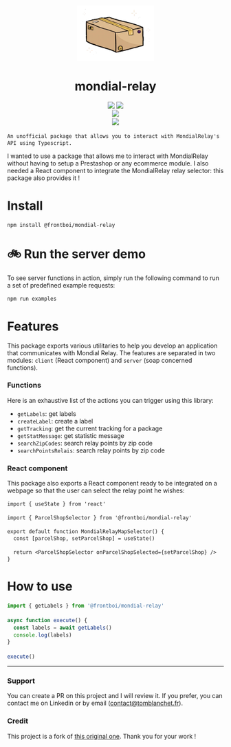 <div align='center'>
    <img src="doc/package.webp" height="128">
    <h1 align='center'>mondial-relay</h1>
</div>

<div align="center">
    <img src=https://img.shields.io/badge/Created_by-Tom_Blanchet-blue?color=FED205&style=for-the-badge>
    <img src=https://img.shields.io/badge/Maintained%20%3F-yes-green.svg?style=for-the-badge>
</div>
 
<div align="center">
    <img src=https://img.shields.io/badge/TypeScript-007ACC?style=for-the-badge&logo=typescript&logoColor=white>
</div>
 
<div align="center">
    <a href='https://www.google.com/url?sa=t&rct=j&q=&esrc=s&source=web&cd=&cad=rja&uact=8&ved=2ahUKEwiFmq2GueKEAxXf_7sIHcONCvcQFnoECBEQAQ&url=https%3A%2F%2Ffr.linkedin.com%2Fin%2Ftom-blanchet&usg=AOvVaw2NyolXUeo7ja8PpF4VNmHt&opi=89978449'>
    <img src=https://img.shields.io/badge/Maintenu_par_Tom_Blanchet-0077B5?logo=linkedin&logoColor=white&style=for-the-badge>
    </a>
</div>

```
An unofficial package that allows you to interact with MondialRelay's API using Typescript.
```

I wanted to use a package that allows me to interact with MondialRelay without having to setup a Prestashop or any ecommerce module. I also needed a React component to integrate the MondialRelay relay selector: this package also provides it !

# Install

```bash
npm install @frontboi/mondial-relay
```

# 🚲 Run the server demo

To see server functions in action, simply run the following command to run a set of predefined example requests:

```bash
npm run examples
```

# Features

This package exports various utilitaries to help you develop an application that communicates with Mondial Relay. The features are separated in two modules: `client` (React component) and `server` (soap concerned functions).

### Functions

Here is an exhaustive list of the actions you can trigger using this library:

- `getLabels`: get labels
- `createLabel`: create a label
- `getTracking`: get the current tracking for a package
- `getStatMessage`: get statistic message
- `searchZipCodes`: search relay points by zip code
- `searchPointsRelais`: search relay points by zip code

### React component

This package also exports a React component ready to be integrated on a webpage so that the user can select the relay point he wishes:

```tsx
import { useState } from 'react'

import { ParcelShopSelector } from '@frontboi/mondial-relay'

export default function MondialRelayMapSelector() {
  const [parcelShop, setParcelShop] = useState()

  return <ParcelShopSelector onParcelShopSelected={setParcelShop} />
}
```

# How to use

```typescript
import { getLabels } from '@frontboi/mondial-relay'

async function execute() {
  const labels = await getLabels()
  console.log(labels)
}

execute()
```

---

### Support

You can create a PR on this project and I will review it.
If you prefer, you can contact me on Linkedin or by email (contact@tomblanchet.fr).

### Credit

This project is a fork of [this original one](https://github.com/nooqta/mondial-relay-api). Thank you for your work !
